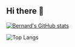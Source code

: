 ## Hi there 👋
[![Bernard's GitHub stats](https://github-readme-stats-jade-omega-60.vercel.app/api?username=Bernard-ctrl&update=1)](https://github.com/anuraghazra/github-readme-stats)

![Top Langs](https://github-readme-stats-jade-omega-60.vercel.app/api/top-langs/?username=Bernard-ctrl&layout=compact&langs_count=10&count_private=true&update=1)
